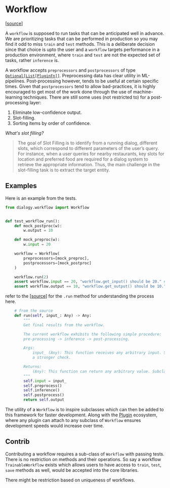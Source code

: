 # Workflow

[[source](../../dialogy/workflow/__init__.py)]

A `workflow` is supposed to run tasks that can be anticipated well in advance. We are prioritizing tasks that can be performed in production
so you may find it odd to miss `train` and `test` methods. This is a deliberate decision since that choice is upto the user and a `workflow` 
targets performance in a production environment, where `train` and `test` are not the expected set of tasks, rather `inference` is.

A workflow accepts `preprocessors` and `postprocessors` of type [`Optional[List[PluginFn]]`](../../dialogy/types/plugins/__init__.py). Preprocessing data has clear utility in ML-pipelines. Post-processing however, tends to be useful at certain specific times. Given that `postprocessors` tend to allow bad-practices, it is highly encouraged to get most of the work done through the use of machine-learning techniques. There are still some uses (not restricted to) for a post-processing layer:

1. Eliminate low-confidence output.
2. Slot-filling.
3. Sorting items by order of confidence.

_What's slot filling?_

> The goal of Slot Filling is to identify from a running dialog, different slots, which correspond to different parameters of the user’s query. For instance, when a user queries for nearby restaurants, key slots for location and preferred food are required for a dialog system to retrieve the appropriate information. Thus, the main challenge in the slot-filling task is to extract the target entity.


## Examples

Here is an example from the tests.
```python
from dialogy.workflow import Workflow


def test_workflow_run():
    def mock_postproc(w):
        w.output = 10

    def mock_preproc(w):
        w.input = 20

    workflow = Workflow(
        preprocessors=[mock_preproc],
        postprocessors=[mock_postproc]
    )

    workflow.run(2)
    assert workflow.input == 20, "workflow.get_input() should be 20." # ✅
    assert workflow.output == 10, "workflow.get_output() should be 10." # ✅
```
refer to the [[source](../../dialogy/workflow/__init__.py)] for the `.run` method for understanding the process here.
```python
    # from the source
    def run(self, input_: Any) -> Any:
        """
        Get final results from the workflow.

        The current workflow exhibits the following simple procedure:
        pre-processing -> inference -> post-processing.

        Args:
            input_ (Any): This function receives any arbitrary input. Subclasses may enforce
            a stronger check.

        Returns:
            (Any): This function can return any arbitrary value. Subclasses may enforce a stronger check.
        """
        self.input = input_
        self.preprocess()
        self.inference()
        self.postprocess()
        return self.output
```

The utility of a `Workflow` is to inspire subclasses which can then be added to this framework for faster development. Along with the [Plugin](../plugins/README.md) ecosystem, where any plugin can attach to any subclass of `Workflow` ensures development speeds would increase over time.

## Contrib
Contributing a workflow requires a sub-class of `Workflow` with passing tests. There is no restriction on methods and their operations. 
So say a workflow `TrainableWorkflow` exists which allows users to have access to `train`, `test`, `save` methods as well, would be accepted 
into the core libraries.

There might be restriction based on uniqueness of workflows.
